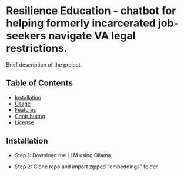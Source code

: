 # Resilience Education - chatbot for helping formerly incarcerated job-seekers navigate VA legal restrictions.

Brief description of the project.

## Table of Contents
- [Installation](#installation)
- [Usage](#usage)
- [Features](#features)
- [Contributing](#contributing)
- [License](#license)

## Installation

* Step 1: Download the LLM using Ollama 

* Step 2: Clone repo and import zipped "embeddings" folder
